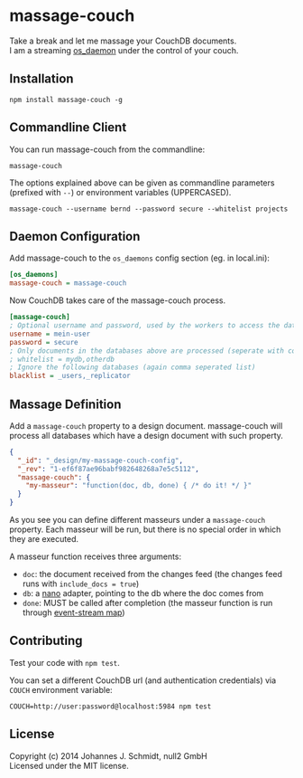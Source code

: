 # massage-couch
Take a break and let me massage your CouchDB documents.  
I am a streaming [os_daemon](http://docs.couchdb.org/en/latest/config/externals.html#os_daemons) under the control of your couch.  

## Installation
```shell
npm install massage-couch -g
```

## Commandline Client
You can run massage-couch from the commandline:
```shell
massage-couch
```

The options explained above can be given as commandline parameters (prefixed with
`--`) or environment variables (UPPERCASED).

```shell
massage-couch --username bernd --password secure --whitelist projects
```

## Daemon Configuration
Add massage-couch to the `os_daemons` config section (eg. in local.ini):

```ini
[os_daemons]
massage-couch = massage-couch
```

Now CouchDB takes care of the massage-couch process.

```ini
[massage-couch]
; Optional username and password, used by the workers to access the database
username = mein-user
password = secure
; Only documents in the databases above are processed (seperate with comma)
; whitelist = mydb,otherdb
; Ignore the following databases (again comma seperated list)
blacklist = _users,_replicator
```

## Massage Definition
Add a `massage-couch` property to a design document.
massage-couch will process all databases which have a design document with such
property.

```json
{
  "_id": "_design/my-massage-couch-config",
  "_rev": "1-ef6f87ae96babf982648268a7e5c5112",
  "massage-couch": {
    "my-masseur": "function(doc, db, done) { /* do it! */ }"
  }
}
```

As you see you can define different masseurs under a `massage-couch` property.
Each masseur will be run, but there is no special order in which they are
executed.

A masseur function receives three arguments:
* `doc`: the document received from the changes feed (the changes feed runs with `include_docs = true`)
* `db`: a [nano](https://github.com/dscape/nano) adapter, pointing to the db where the doc comes from
* `done`: MUST be called after completion
  (the masseur function is run through [event-stream map](https://github.com/dominictarr/event-stream#map-asyncfunction))

## Contributing
Test your code with `npm test`.

You can set a different CouchDB url (and authentication credentials) via `COUCH` environment variable:
```shell
COUCH=http://user:password@localhost:5984 npm test
```

## License
Copyright (c) 2014 Johannes J. Schmidt, null2 GmbH  
Licensed under the MIT license.
